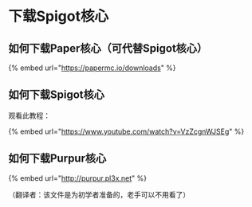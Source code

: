 # 下载Spigot核心

## 如何下载Paper核心（可代替Spigot核心）

{% embed url="https://papermc.io/downloads" %}

## 如何下载Spigot核心

观看此教程：

{% embed url="https://www.youtube.com/watch?v=VzZcgnWJSEg" %}

## 如何下载Purpur核心

{% embed url="http://purpur.pl3x.net" %}


（翻译者：该文件是为初学者准备的，老手可以不用看了）
